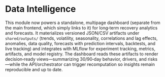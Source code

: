 # Data Intelligence

This module now powers a standalone, multipage dashboard (separate from the main frontend, which simply links to it) for long‑term recovery analytics and forecasts. It materializes versioned JSON/CSV artifacts under `shared/outputs/` (trends, volatility, seasonality, correlations and lag effects, anomalies, data quality, forecasts with prediction intervals, backtests, and live tracking) and integrates with MLflow for experiment tracking, metrics, artifacts, and model registry. The dashboard reads these artifacts to render decision‑ready views—summarizing 30/90‑day behavior, drivers, and risks—while the API/orchestrator can trigger recomputation so insights remain reproducible and up to date. 